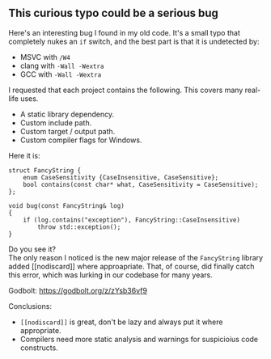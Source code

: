 ## This curious typo could be a serious bug

Here's an interesting bug I found in my old code. It's a small typo that completely nukes an `if` switch, and the best part is that it is undetected by:
* MSVC with `/W4`
* clang with `-Wall -Wextra`
* GCC with `-Wall -Wextra`

I requested that each project contains the following. This covers many real-life uses.
* A static library dependency.
* Custom include path.
* Custom target / output path.
* Custom compiler flags for Windows.

Here it is:

```
struct FancyString {
    enum CaseSensitivity {CaseInsensitive, CaseSensitive};
    bool contains(const char* what, CaseSensitivity = CaseSensitive);
};

void bug(const FancyString& log)
{
    if (log.contains("exception"), FancyString::CaseInsensitive)
        throw std::exception();
}
```

Do you see it?    
The only reason I noticed is the new major release of the `FancyString` library added [[nodiscard]] where approapriate. That, of course, did finally catch this error, which was lurking in our codebase for many years.

Godbolt: https://godbolt.org/z/zYsb36vf9

Conclusions:
* `[[nodiscard]]` is great, don't be lazy and always put it where appropriate.
* Compilers need more static analysis and warnings for suspicioius code constructs.
